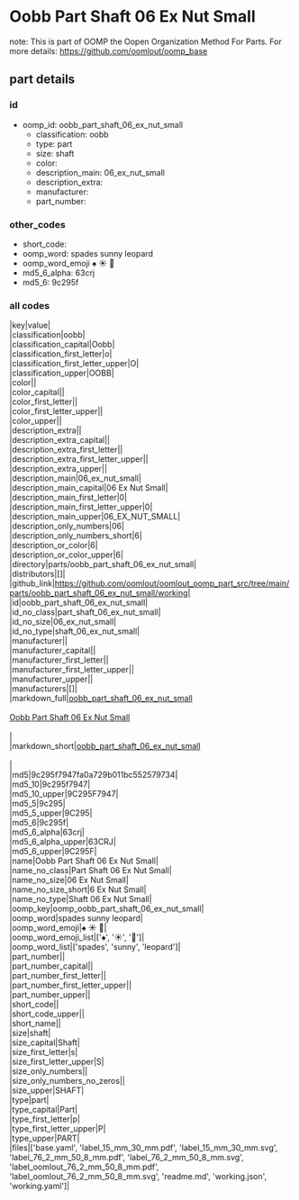# Oobb Part Shaft 06 Ex Nut Small  

note: This is part of OOMP the Oopen Organization Method For Parts. For more details: https://github.com/oomlout/oomp_base

##  part details





### id
* oomp_id: oobb_part_shaft_06_ex_nut_small
  * classification: oobb
  * type: part
  * size: shaft
  * color: 
  * description_main: 06_ex_nut_small
  * description_extra: 
  * manufacturer: 
  * part_number: 

### other_codes
* short_code: 
* oomp_word: spades sunny leopard
* oomp_word_emoji :spades: :sunny: :leopard:
* md5_6_alpha: 63crj
* md5_6: 9c295f

### all codes 
|key|value|  
|classification|oobb|  
|classification_capital|Oobb|  
|classification_first_letter|o|  
|classification_first_letter_upper|O|  
|classification_upper|OOBB|  
|color||  
|color_capital||  
|color_first_letter||  
|color_first_letter_upper||  
|color_upper||  
|description_extra||  
|description_extra_capital||  
|description_extra_first_letter||  
|description_extra_first_letter_upper||  
|description_extra_upper||  
|description_main|06_ex_nut_small|  
|description_main_capital|06 Ex Nut Small|  
|description_main_first_letter|0|  
|description_main_first_letter_upper|0|  
|description_main_upper|06_EX_NUT_SMALL|  
|description_only_numbers|06|  
|description_only_numbers_short|6|  
|description_or_color|6|  
|description_or_color_upper|6|  
|directory|parts/oobb_part_shaft_06_ex_nut_small|  
|distributors|[]|  
|github_link|https://github.com/oomlout/oomlout_oomp_part_src/tree/main/parts/oobb_part_shaft_06_ex_nut_small/working|  
|id|oobb_part_shaft_06_ex_nut_small|  
|id_no_class|part_shaft_06_ex_nut_small|  
|id_no_size|06_ex_nut_small|  
|id_no_type|shaft_06_ex_nut_small|  
|manufacturer||  
|manufacturer_capital||  
|manufacturer_first_letter||  
|manufacturer_first_letter_upper||  
|manufacturer_upper||  
|manufacturers|[]|  
|markdown_full|[oobb_part_shaft_06_ex_nut_small](https://github.com/oomlout/oomlout_oomp_part_src/tree/main/parts/oobb_part_shaft_06_ex_nut_small/working)<br>[](https://github.com/oomlout/oomlout_oomp_part_src/tree/main/parts/oobb_part_shaft_06_ex_nut_small/working)<br>[Oobb Part Shaft 06 Ex Nut Small](https://github.com/oomlout/oomlout_oomp_part_src/tree/main/parts/oobb_part_shaft_06_ex_nut_small/working)<br><br>|  
|markdown_short|[oobb_part_shaft_06_ex_nut_small](https://github.com/oomlout/oomlout_oomp_part_src/tree/main/parts/oobb_part_shaft_06_ex_nut_small/working)<br><br>|  
|md5|9c295f7947fa0a729b011bc552579734|  
|md5_10|9c295f7947|  
|md5_10_upper|9C295F7947|  
|md5_5|9c295|  
|md5_5_upper|9C295|  
|md5_6|9c295f|  
|md5_6_alpha|63crj|  
|md5_6_alpha_upper|63CRJ|  
|md5_6_upper|9C295F|  
|name|Oobb Part Shaft 06 Ex Nut Small|  
|name_no_class|Part Shaft 06 Ex Nut Small|  
|name_no_size|06 Ex Nut Small|  
|name_no_size_short|6 Ex Nut Small|  
|name_no_type|Shaft 06 Ex Nut Small|  
|oomp_key|oomp_oobb_part_shaft_06_ex_nut_small|  
|oomp_word|spades sunny leopard|  
|oomp_word_emoji|:spades: :sunny: :leopard:|  
|oomp_word_emoji_list|[':spades:', ':sunny:', ':leopard:']|  
|oomp_word_list|['spades', 'sunny', 'leopard']|  
|part_number||  
|part_number_capital||  
|part_number_first_letter||  
|part_number_first_letter_upper||  
|part_number_upper||  
|short_code||  
|short_code_upper||  
|short_name||  
|size|shaft|  
|size_capital|Shaft|  
|size_first_letter|s|  
|size_first_letter_upper|S|  
|size_only_numbers||  
|size_only_numbers_no_zeros||  
|size_upper|SHAFT|  
|type|part|  
|type_capital|Part|  
|type_first_letter|p|  
|type_first_letter_upper|P|  
|type_upper|PART|  
|files|['base.yaml', 'label_15_mm_30_mm.pdf', 'label_15_mm_30_mm.svg', 'label_76_2_mm_50_8_mm.pdf', 'label_76_2_mm_50_8_mm.svg', 'label_oomlout_76_2_mm_50_8_mm.pdf', 'label_oomlout_76_2_mm_50_8_mm.svg', 'readme.md', 'working.json', 'working.yaml']|  
